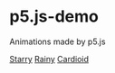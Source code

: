# p5.js-demo
Animations made by p5.js

[Starry](sowilox.github.io/p5.js-demo/starry.html)
[Rainy](sowilox.github.io/p5.js-demo/rainy.html)
[Cardioid](sowilox.github.io/p5.js-demo/cardioid.html)
